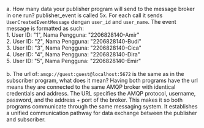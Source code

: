 a. How many data your publisher program will send to the message broker in one
run?
publisher_event is called 5x. For each call it sends `UserCreatedEventMessage` dengan `user_id` and `user_name`. The event message is formatted as such: <br>
    1. User ID: "1", Nama Pengguna: "2206828140-Amir" <br>
    2. User ID: "2", Nama Pengguna: "2206828140-Budi" <br>
    3. User ID: "3", Nama Pengguna: "2206828140-Cica" <br>
    4. User ID: "4", Nama Pengguna: "2206828140-Dira" <br>
    5. User ID: "5", Nama Pengguna: "2206828140-Emir" <br>
<br>
b. The url of: `amqp://guest:guest@localhost:5672` is the same as in the subscriber program, what does it mean?
Having both programs have the url means they are connected to the same AMQP broker with identical credentials and address. The URL specifies the AMQP protocol, username, password, and the address + port of the broker. This makes it so both programs communicate through the same messaging system. It establishes a unified communication pathway for data exchange between the publisher and subscriber.
